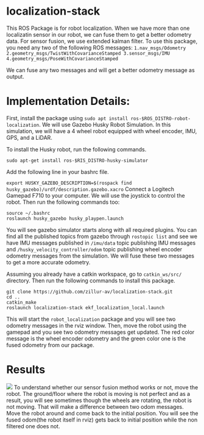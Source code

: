 # localization-stack
This ROS Package is for robot localization. When we have more than one localizatin sensor in our robot, we can fuse them to get a better odometry data. For sensor fusion, we use extended kalman filter. 
To use this package, you need any two of the following ROS messages:
``` 1.nav_msgs/Odometry  2.geometry_msgs/TwistWithCovarianceStamped 3.sensor_msgs/IMU 4.geometry_msgs/PoseWithCovarianceStamped ```

We can fuse any two messages and will get a better odometry message as output.

# Implementation Details:

First, install the package using ```sudo apt install ros-$ROS_DISTRO-robot-localization```. We will use Gazebo Husky Robot Simulation. In this simulation, we will have a 4 wheel robot equipped with wheel encoder, IMU, GPS, and a LiDAR. 

To install the Husky robot, run the following commands.

```sudo apt-get install ros-$RIS_DISTRO-husky-simulator```

Add the following line in your bashrc file.

```export HUSKY_GAZEBO_DESCRIPTION=$(rospack find husky_gazebo)/urdf/description.gazebo.xacro```
Connect a Logitech Gamepad F710 to your computer. We will use the joystick to control the robot. Then run the following commands too:

``` 
source ~/.bashrc 
roslaunch husky_gazebo husky_playpen.launch
```
You will see gazebo simulator starts along with all required plugins. You can find all the published topics from gazebo through ```rostopic list``` and see we have IMU messages published in ```/imu/data``` topic publishing IMU messages and ```/husky_velocity_controller/odom``` topic publishing wheel encoder odometry messages from the simulation. We will fuse these two messages to get a more accurate odometry. 

Assuming you already have a catkin workspace, go to ```catkin_ws/src/``` directory. Then run the following commands to install this package.
```
git clone https://github.com/zillur-av/localization-stack.git
cd ..
catkin_make
roslaunch localization-stack ekf_localization_local.launch
```
This will start the ```robot_localization``` package and you will see two odometry messages in the rviz window. Then, move the robot using the gamepad and you see two odometry messages get updated. The red color message is the wheel encoder odometry and the green color one is the fused odometry from our package.

# Results
![](compare_odoms.png)
To understand whether our sensor fusion method works or not, move the robot. The ground/floor where the robot is moving is not perfect and as a result, you will see sometimes though the wheels are rotating, the robot is not moving. That will make a difference between two odom messages. Move the robot around and come back to the initial position. You will see the fused odom(the robot itself in rviz) gets back to initial position while the non filtered one does not.
